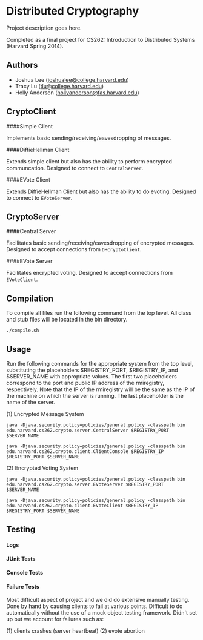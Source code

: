 Distributed Cryptography
=============

Project description goes here.

Completed as a final project for CS262: Introduction to Distributed Systems (Harvard Spring 2014).

Authors
-------
* Joshua Lee (joshualee@college.harvard.edu)
* Tracy Lu (tlu@college.harvard.edu)
* Holly Anderson (hollyanderson@fas.harvard.edu)

CryptoClient
-------------

####Simple Client

Implements basic sending/receiving/eavesdropping of messages.

####DiffieHellman Client

Extends simple client but also has the ability to perform encrypted communcation. Designed to connect to `CentralServer`.

####EVote Client

Extends DiffieHellman Client but also has the ability to do evoting. Designed to connect to `EVoteServer`.

CryptoServer
-------------

####Central Server

Facilitates basic sending/receiving/eavesdropping of encrypted messages. Designed to accept connections from `DHCryptoClient`.

####EVote Server

Facilitates encrypted voting. Designed to accept connections from `EVoteClient`.

Compilation
-----------------
To compile all files run the following command from the top level. All class and stub files will be located in the bin directory.

	./compile.sh
	
Usage
-----------------
Run the following commands for the appropriate system from the top level, substituting the placeholders $REGISTRY_PORT, $REGISTRY_IP, and $SERVER_NAME with appropriate values. The first two placeholders correspond to the port and public IP address of the rmiregistry, respectively. Note that the IP of the rmiregistry will be the same as the IP of the machine on which the server is running. The last placeholder is the name of the server.

(1) Encrypted Message System

    java -Djava.security.policy=policies/general.policy -classpath bin edu.harvard.cs262.crypto.server.CentralServer $REGISTRY_PORT $SERVER_NAME

    java -Djava.security.policy=policies/general.policy -classpath bin edu.harvard.cs262.crypto.client.ClientConsole $REGISTRY_IP $REGISTRY_PORT $SERVER_NAME
   
(2) Encrypted Voting System

    java -Djava.security.policy=policies/general.policy -classpath bin edu.harvard.cs262.crypto.server.EVoteServer $REGISTRY_PORT $SERVER_NAME

    java -Djava.security.policy=policies/general.policy -classpath bin edu.harvard.cs262.crypto.client.EVoteClient $REGISTRY_IP $REGISTRY_PORT $SERVER_NAME

Testing
--------------------

#### Logs

#### JUnit Tests

#### Console Tests

#### Failure Tests
Most difficult aspect of project and we did do extensive manually testing. Done by hand by causing clients to fail at various points. Difficult to do automatically without the use of a mock object testing framework. Didn't set up but we account for failures such as:

(1) clients crashes (server heartbeat)
(2) evote abortion
